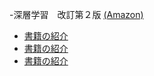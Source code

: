 -深層学習　改訂第２版 [(Amazon)](https://www.amazon.co.jp/dp/B0BC8JRBPG/)

- [書籍の紹介](/Books)
- [書籍の紹介](./Books)
- [書籍の紹介](Books)
